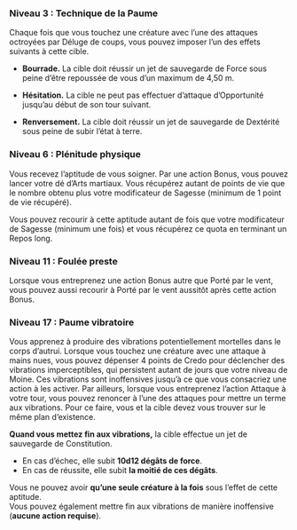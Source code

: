 


### Niveau 3 : Technique de la Paume 
Chaque fois que vous touchez une créature avec l’une des attaques octroyées par Déluge de coups, vous pouvez imposer l’un des effets suivants à cette cible.

- **Bourrade.** La cible doit réussir un jet de sauvegarde de Force sous peine d’être repoussée de vous d’un maximum de 4,50 m.
    
- **Hésitation.** La cible ne peut pas effectuer d’attaque d’Opportunité jusqu’au début de son tour suivant.
    
- **Renversement.** La cible doit réussir un jet de sauvegarde de Dextérité sous peine de subir l’état à terre.
    

### Niveau 6 : Plénitude physique 
Vous recevez l’aptitude de vous soigner. Par une action Bonus, vous pouvez lancer votre dé d’Arts martiaux. Vous récupérez autant de points de vie que le nombre obtenu plus votre modificateur de Sagesse (minimum de 1 point de vie récupéré).

Vous pouvez recourir à cette aptitude autant de fois que votre modificateur de Sagesse (minimum une fois) et vous récupérez ce quota en terminant un Repos long.

### Niveau 11 : Foulée preste  
Lorsque vous entreprenez une action Bonus autre que Porté par le vent, vous pouvez aussi recourir à Porté par le vent aussitôt après cette action Bonus.

### Niveau 17 : Paume vibratoire  
Vous apprenez à produire des vibrations potentiellement mortelles dans le corps d’autrui. Lorsque vous touchez une créature avec une attaque à mains nues, vous pouvez dépenser 4 points de Credo pour déclencher des vibrations imperceptibles, qui persistent autant de jours que votre niveau de Moine. Ces vibrations sont inoffensives jusqu’à ce que vous consacriez une action à les activer. Par ailleurs, lorsque vous entreprenez l’action Attaque à votre tour, vous pouvez renoncer à l’une des attaques pour mettre un terme aux vibrations. Pour ce faire, vous et la cible devez vous trouver sur le même plan d’existence.

**Quand vous mettez fin aux vibrations,** la cible effectue un jet de sauvegarde de Constitution.

- En cas d’échec, elle subit **10d12 dégâts de force**.
- En cas de réussite, elle subit **la moitié de ces dégâts**.


Vous ne pouvez avoir **qu’une seule créature à la fois** sous l’effet de cette aptitude.  
Vous pouvez également mettre fin aux vibrations de manière inoffensive (**aucune action requise**).
